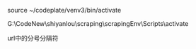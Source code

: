 source ~/codeplate/venv3/bin/activate

G:\CodeNew\shiyanlou\scraping\scrapingEnv\Scripts\activate

url中的分号分隔符